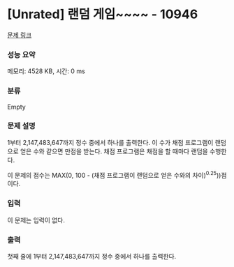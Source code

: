 # [Unrated] 랜덤 게임~~~~ - 10946 

[문제 링크](https://www.acmicpc.net/problem/10946) 

### 성능 요약

메모리: 4528 KB, 시간: 0 ms

### 분류

Empty

### 문제 설명

<p>1부터 2,147,483,647까지 정수 중에서 하나를 출력한다. 이 수가 채점 프로그램이 랜덤으로 얻은 수와 같으면 만점을 받는다. 채점 프로그램은 채점을 할 때마다 랜덤을 수행한다.</p>

<p>이 문제의 점수는 MAX(0, 100 - (채점 프로그램이 랜덤으로 얻은 수와의 차이)<sup>0.25</sup>))점 이다.</p>

### 입력 

 <p>이 문제는 입력이 없다.</p>

### 출력 

 <p>첫째 줄에 1부터 2,147,483,647까지 정수 중에서 하나를 출력한다.</p>

